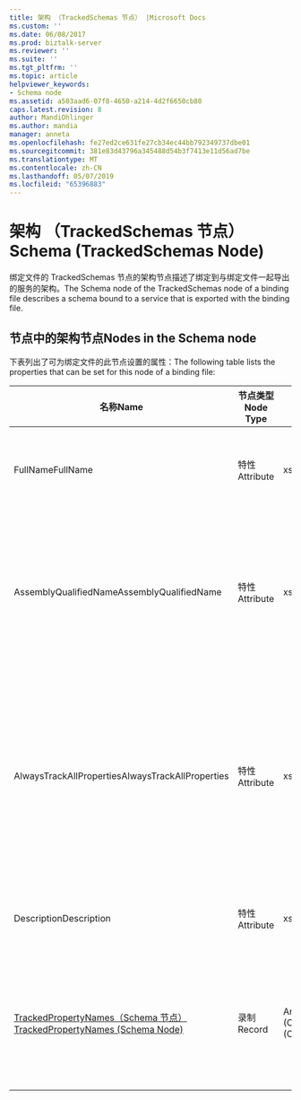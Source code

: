 ```yaml
---
title: 架构 （TrackedSchemas 节点） |Microsoft Docs
ms.custom: ''
ms.date: 06/08/2017
ms.prod: biztalk-server
ms.reviewer: ''
ms.suite: ''
ms.tgt_pltfrm: ''
ms.topic: article
helpviewer_keywords:
- Schema node
ms.assetid: a503aad6-07f8-4650-a214-4d2f6650cb80
caps.latest.revision: 8
author: MandiOhlinger
ms.author: mandia
manager: anneta
ms.openlocfilehash: fe27ed2ce631fe27cb34ec44bb792349737dbe01
ms.sourcegitcommit: 381e83d43796a345488d54b3f7413e11d56ad7be
ms.translationtype: MT
ms.contentlocale: zh-CN
ms.lasthandoff: 05/07/2019
ms.locfileid: "65396883"
---
```

# <a name="schema-trackedschemas-node"></a><span data-ttu-id="233ac-102">架构 （TrackedSchemas 节点）</span><span class="sxs-lookup"><span data-stu-id="233ac-102">Schema (TrackedSchemas Node)</span></span>
<span data-ttu-id="233ac-103">绑定文件的 TrackedSchemas 节点的架构节点描述了绑定到与绑定文件一起导出的服务的架构。</span><span class="sxs-lookup"><span data-stu-id="233ac-103">The Schema node of the TrackedSchemas node of a binding file describes a schema bound to a service that is exported with the binding file.</span></span>  
  
## <a name="nodes-in-the-schema-node"></a><span data-ttu-id="233ac-104">节点中的架构节点</span><span class="sxs-lookup"><span data-stu-id="233ac-104">Nodes in the Schema node</span></span>  
 <span data-ttu-id="233ac-105">下表列出了可为绑定文件的此节点设置的属性：</span><span class="sxs-lookup"><span data-stu-id="233ac-105">The following table lists the properties that can be set for this node of a binding file:</span></span>  
  
|<span data-ttu-id="233ac-106">**名称**</span><span class="sxs-lookup"><span data-stu-id="233ac-106">**Name**</span></span>|<span data-ttu-id="233ac-107">**节点类型**</span><span class="sxs-lookup"><span data-stu-id="233ac-107">**Node Type**</span></span>|<span data-ttu-id="233ac-108">**数据类型**</span><span class="sxs-lookup"><span data-stu-id="233ac-108">**Data Type**</span></span>|<span data-ttu-id="233ac-109">**说明**</span><span class="sxs-lookup"><span data-stu-id="233ac-109">**Description**</span></span>|<span data-ttu-id="233ac-110">**限制**</span><span class="sxs-lookup"><span data-stu-id="233ac-110">**Restrictions**</span></span>|<span data-ttu-id="233ac-111">**注释**</span><span class="sxs-lookup"><span data-stu-id="233ac-111">**Comments**</span></span>|  
|--------------|-------------------|-------------------|---------------------|----------------------|------------------|  
|<span data-ttu-id="233ac-112">FullName</span><span class="sxs-lookup"><span data-stu-id="233ac-112">FullName</span></span>|<span data-ttu-id="233ac-113">特性</span><span class="sxs-lookup"><span data-stu-id="233ac-113">Attribute</span></span>|<span data-ttu-id="233ac-114">xs:string</span><span class="sxs-lookup"><span data-stu-id="233ac-114">xs:string</span></span>|<span data-ttu-id="233ac-115">指定架构的完整名称。</span><span class="sxs-lookup"><span data-stu-id="233ac-115">Specifies the full name for the schema.</span></span>|<span data-ttu-id="233ac-116">可选</span><span class="sxs-lookup"><span data-stu-id="233ac-116">Not required</span></span>|<span data-ttu-id="233ac-117">默认值：空</span><span class="sxs-lookup"><span data-stu-id="233ac-117">Default value: empty</span></span>|  
|<span data-ttu-id="233ac-118">AssemblyQualifiedName</span><span class="sxs-lookup"><span data-stu-id="233ac-118">AssemblyQualifiedName</span></span>|<span data-ttu-id="233ac-119">特性</span><span class="sxs-lookup"><span data-stu-id="233ac-119">Attribute</span></span>|<span data-ttu-id="233ac-120">xs:string</span><span class="sxs-lookup"><span data-stu-id="233ac-120">xs:string</span></span>|<span data-ttu-id="233ac-121">指定包含此架构的程序集的完全限定的名称。</span><span class="sxs-lookup"><span data-stu-id="233ac-121">Specifies the qualified name for the assembly containing this schema.</span></span>|<span data-ttu-id="233ac-122">可选</span><span class="sxs-lookup"><span data-stu-id="233ac-122">Not required</span></span>|<span data-ttu-id="233ac-123">默认值：空</span><span class="sxs-lookup"><span data-stu-id="233ac-123">Default value: empty</span></span>|  
|<span data-ttu-id="233ac-124">AlwaysTrackAllProperties</span><span class="sxs-lookup"><span data-stu-id="233ac-124">AlwaysTrackAllProperties</span></span>|<span data-ttu-id="233ac-125">特性</span><span class="sxs-lookup"><span data-stu-id="233ac-125">Attribute</span></span>|<span data-ttu-id="233ac-126">xs:boolean</span><span class="sxs-lookup"><span data-stu-id="233ac-126">xs:boolean</span></span>|<span data-ttu-id="233ac-127">指定是否为指定的程序集跟踪所有属性。</span><span class="sxs-lookup"><span data-stu-id="233ac-127">Specifies whether to track all properties for the specified assembly.</span></span>|<span data-ttu-id="233ac-128">Required</span><span class="sxs-lookup"><span data-stu-id="233ac-128">Required</span></span>|<span data-ttu-id="233ac-129">默认值：无</span><span class="sxs-lookup"><span data-stu-id="233ac-129">Default value: none</span></span><br /><br /> <span data-ttu-id="233ac-130">设置为 **，则返回 true**若要跟踪的所有属性，否则设置为**false**。</span><span class="sxs-lookup"><span data-stu-id="233ac-130">Set to **true** to track all properties, otherwise set to **false**.</span></span>|  
|<span data-ttu-id="233ac-131">Description</span><span class="sxs-lookup"><span data-stu-id="233ac-131">Description</span></span>|<span data-ttu-id="233ac-132">特性</span><span class="sxs-lookup"><span data-stu-id="233ac-132">Attribute</span></span>|<span data-ttu-id="233ac-133">xs:string</span><span class="sxs-lookup"><span data-stu-id="233ac-133">xs:string</span></span>|<span data-ttu-id="233ac-134">指定架构的说明。</span><span class="sxs-lookup"><span data-stu-id="233ac-134">Specifies a description for the schema.</span></span>|<span data-ttu-id="233ac-135">可选</span><span class="sxs-lookup"><span data-stu-id="233ac-135">Not required</span></span>|<span data-ttu-id="233ac-136">默认值：空</span><span class="sxs-lookup"><span data-stu-id="233ac-136">Default value: empty</span></span>|  
|[<span data-ttu-id="233ac-137">TrackedPropertyNames（Schema 节点）</span><span class="sxs-lookup"><span data-stu-id="233ac-137">TrackedPropertyNames (Schema Node)</span></span>](../core/trackedpropertynames-schema-node.md)|<span data-ttu-id="233ac-138">录制</span><span class="sxs-lookup"><span data-stu-id="233ac-138">Record</span></span>|<span data-ttu-id="233ac-139">ArrayOfString (ComplexType)</span><span class="sxs-lookup"><span data-stu-id="233ac-139">ArrayOfString (ComplexType)</span></span>|<span data-ttu-id="233ac-140">指定要跟踪的属性的元素的容器。</span><span class="sxs-lookup"><span data-stu-id="233ac-140">Container for the elements that specify the properties to be tracked.</span></span>|<span data-ttu-id="233ac-141">可选</span><span class="sxs-lookup"><span data-stu-id="233ac-141">Not required</span></span>|<span data-ttu-id="233ac-142">默认值：无</span><span class="sxs-lookup"><span data-stu-id="233ac-142">Default value: none</span></span>|